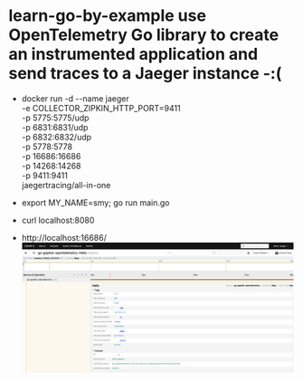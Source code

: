 # learn-go-by-example use OpenTelemetry Go library to create an instrumented application and send traces to a Jaeger instance -:(

- docker run -d --name jaeger \
  -e COLLECTOR_ZIPKIN_HTTP_PORT=9411 \
  -p 5775:5775/udp \
  -p 6831:6831/udp \
  -p 6832:6832/udp \
  -p 5778:5778 \
  -p 16686:16686 \
  -p 14268:14268 \
  -p 9411:9411 \
  jaegertracing/all-in-one

- export MY_NAME=smy; go run main.go
- curl localhost:8080
- http://localhost:16686/
![Alt text](image.png)
